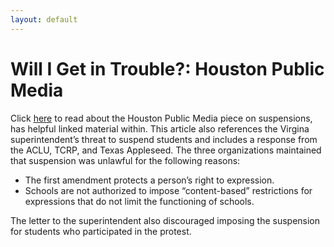 ```yaml
---
layout: default
---
```


Will I Get in Trouble?: Houston Public Media
=================

Click [here](https://www.houstonpublicmedia.org/articles/news/2018/02/27/270319/civil-rights-groups-needville-students-walkouts-parkland-school-shooting-gun-control/) to read about the Houston Public Media piece on suspensions, has helpful linked material within.
This article also references the Virgina superintendent’s threat to suspend students and includes a response from the ACLU, TCRP, and Texas Appleseed. The three organizations maintained that suspension was unlawful for the following reasons:
* The first amendment protects a person’s right to expression. 
* Schools are not authorized to impose “content-based” restrictions for expressions that do not limit the functioning of schools.

The letter to the superintendent also discouraged imposing the suspension for students who participated in the protest.
